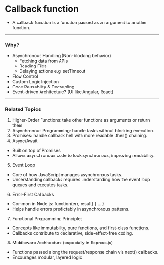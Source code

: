 # Callback function
- A callback function is a function passed as an argument to another function.

---
### Why?
- Asynchronous Handling (Non-blocking behavior)
  - Fetching data from APIs
  - Reading Files
  - Delaying actions e.g. setTimeout
- Flow Control
- Custom Logic Injection
- Code Reusability & Decoupling
- Event-driven Architecture? (UI like Angular, React)

---

### Related Topics

1. Higher-Order Functions: take other functions as arguments or return them
2. Asynchronous Programming: handle tasks without blocking execution.
3. Promises: handle callback hell with more readable .then() chaining.
4. Async/Await
- Built on top of Promises.
- Allows asynchronous code to look synchronous, improving readability.
5. Event Loop
- Core of how JavaScript manages asynchronous tasks.
- Understanding callbacks requires understanding how the event loop queues and executes tasks.
6. Error-First Callbacks
- Common in Node.js: function(err, result) { ... }
- Helps handle errors predictably in asynchronous patterns.
7. Functional Programming Principles
- Concepts like immutability, pure functions, and first-class functions.
- Callbacks contribute to declarative, side-effect-free coding.
8. Middleware Architecture (especially in Express.js)
- Functions passed along the request/response chain via next() callbacks.
- Encourages modular, layered logic
